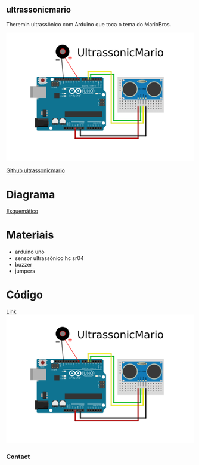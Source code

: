 ## ultrassonicmario

Theremin ultrassônico com Arduino que toca o tema do MarioBros.

![Image](https://raw.githubusercontent.com/santos-hacker-clube/ultrassonicmario/master/ultrassonicmario_theremin_arduino.png)

[Github ultrassonicmario](https://github.com/santos-hacker-clube/ultrassonicmario)

# Diagrama
[Esquemático](https://github.com/santos-hacker-clube/ultrassonicmario/blob/master/ultrassonicmario_theremin_arduino.png)

# Materiais
- arduino uno
- sensor ultrassônico hc sr04  
- buzzer 
- jumpers

# Código

[Link](https://github.com/santos-hacker-clube/ultrassonicmario/blob/master/arduino_ultrassonic_theremin_mario_code.ino) 
![Image](https://raw.githubusercontent.com/santos-hacker-clube/ultrassonicmario/master/ultrassonicmario_theremin_arduino.png)


### Contact


